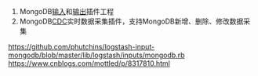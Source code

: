 1. MongoDB[输入](https://esdoc.bbossgroups.com/#/datatran-plugins?id=_17-mongodb%e9%87%87%e9%9b%86%e6%8f%92%e4%bb%b6)和[输出](https://esdoc.bbossgroups.com/#/datatran-plugins?id=_28-mongodb%e8%be%93%e5%87%ba%e6%8f%92%e4%bb%b6)插件工程
2. MongoDB[CDC](https://esdoc.bbossgroups.com/#/datatran-plugins?id=_18-mongodb-cdc%e6%8f%92%e4%bb%b6)实时数据采集插件，支持MongoDB新增、删除、修改数据采集

https://github.com/phutchins/logstash-input-mongodb/blob/master/lib/logstash/inputs/mongodb.rb
https://www.cnblogs.com/mottled/p/8317810.html
